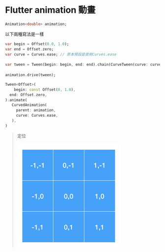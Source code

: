# Flutter animation 動畫



```dart
Animation<double> animation;
```

以下兩種寫法是一樣

```dart
var begin = Offset(0.0, 1.0);
var end = Offset.zero;
var curve = Curves.ease; // 原本預設是使用Curves.ease

var tween = Tween(begin: begin, end: end).chain(CurveTween(curve: curve));

animation.drive(tween);
```

```dart
Tween<Offset>(
	begin: const Offset(0, 1.0),
  end: Offset.zero,
).animate(
   CurvedAnimation(
     parent: animation,
     curve: Curves.ease,
   ),
)
```



> 定位
>
> <img src="./media/43186b93eb500b19ab16c27c4e1645c65328f3cf3c9c7db4b200d823952258ee.png" alt="" style="zoom: 50%;" />
>
> 